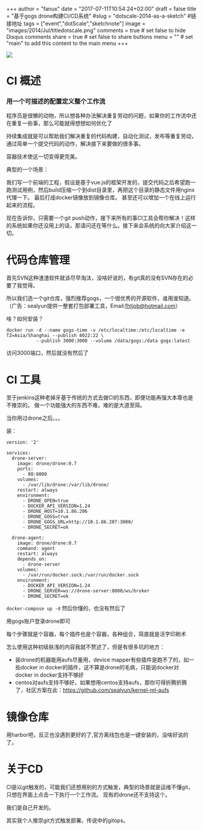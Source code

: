 +++
author = "fanux"
date = "2017-07-11T10:54:24+02:00"
draft = false
title = "基于gogs drone构建CI/CD系统"
#slug = "dotscale-2014-as-a-sketch" #链接地址
tags = ["event","dotScale","sketchnote"]
image = "images/2014/Jul/titledotscale.png"
comments = true     # set false to hide Disqus comments
share = true        # set false to share buttons
menu = ""           # set "main" to add this content to the main menu
+++

![](/ci.png)

# CI 概述
### 用一个可描述的配置定义整个工作流

程序员是很懒的动物，所以想各种办法解决重复劳动的问题，如果你的工作流中还在重复一些事，那么可能就得想想如何优化了

持续集成就是可以帮助我们解决重复的代码构建，自动化测试，发布等重复劳动，通过简单一个提交代码的动作，解决接下来要做的很多事。

容器技术使这一切变得更完美。

典型的一个场景：

我们写一个前端的工程，假设是基于vue.js的框架开发的，提交代码之后希望跑一跑测试用例，然后build压缩一个到dist目录里，再把这个目录的静态文件用nginx代理一下。 
最后打成docker镜像放到镜像仓库。 甚至还可以增加一个在线上运行起来的流程。

现在告诉你，只需要一个git push动作，接下来所有的事CI工具会帮你解决！这样的系统如果你还没用上的话，那请问还在等什么。接下来会系统的向大家介绍这一切。

# 代码仓库管理
首先SVN这种渣渣软件就该尽早淘汰，没啥好说的，有git真的没有SVN存在的必要了我觉得。

所以我们选一个git仓库，强烈推荐gogs，一个很优秀的开源软件，谁用谁知道。（广告：sealyun提供一整套打包部署工具，Email:fhtjob@hotmail.com）

啥？如何安装？
```
docker run -d --name gogs-time -v /etc/localtime:/etc/localtime -e TZ=Asia/Shanghai --publish 8022:22 \
           --publish 3000:3000 --volume /data/gogs:/data gogs:latest
```
访问3000端口，然后就没有然后了

# CI 工具
至于jenkins这种老掉牙基于传统的方式去做CI的东西，即便功能再强大本尊也是不推崇的。  做一个功能强大的东西不难，难的是大道至简。

当你用过drone之后。。。

装：
```
version: '2'

services:
  drone-server:
    image: drone/drone:0.7
    ports:
      - 80:8000
    volumes:
      - /var/lib/drone:/var/lib/drone/
    restart: always
    environment:
      - DRONE_OPEN=true
      - DOCKER_API_VERSION=1.24
      - DRONE_HOST=10.1.86.206
      - DRONE_GOGS=true
      - DRONE_GOGS_URL=http://10.1.86.207:3000/
      - DRONE_SECRET=ok

  drone-agent:
    image: drone/drone:0.7
    command: agent
    restart: always
    depends_on:
      - drone-server
    volumes:
      - /var/run/docker.sock:/var/run/docker.sock
    environment:
      - DOCKER_API_VERSION=1.24
      - DRONE_SERVER=ws://drone-server:8000/ws/broker
      - DRONE_SECRET=ok
```
`docker-compose up -d` 然后你懂的，也没有然后了

用gogs账户登录drone即可

每个步骤就是个容器，每个插件也是个容器，各种组合，简直就是活字印刷术

怎么使用这种初级肤浅的内容我就不赘述了，但是有很多坑的地方：

* 装drone的机器能用aufs尽量用，device mapper有些插件是跑不了的，如一些docker in docker的插件，这不算是drone的毛病，只能说docker对 docker in docker支持不够好
* centos对aufs支持不够好，如果想用centos支持aufs，那你可得折腾折腾了，社区方案在此：https://github.com/sealyun/kernel-ml-aufs

# 镜像仓库
用harbor吧，反正也没遇到更好的了,官方离线包也是一键安装的，没啥好说的了。

# 关于CD
CI是以git触发的，可能我们还想用别的方式触发，典型的场景就是运维不懂git，只想在界面上点击一下执行一个工作流。 现有的drone还不支持这个。

我们是自己开发的。

其实我个人推崇git方式触发部署。传说中的gitops。
